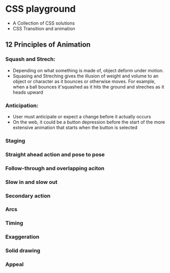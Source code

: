 # CSS playground

- A Collection of CSS solutions
- CSS Transition and animation

## 12 Principles of Animation

### Squash and Strech:

- Depending on what something is made of, object deform under motion.
- Squasing and Streching gives the illusion of weight and volume to an object or character as it bounces or otherwise moves. For example, when a ball bounces it'squashed as it hits the ground and streches as it heads upward

### Anticipation:

- User must anticipate or expect a change before it actually occurs
- On the web, it could be a button depression before the start of the more extensive animation that starts when the button is selected

### Staging

### Straight ahead action and pose to pose

### Follow-through and overlapping aciton

### Slow in and slow out

### Secondary action

### Arcs

### Timing

### Exaggeration

### Solid drawing

### Appeal
